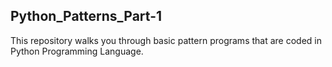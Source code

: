 ## Python_Patterns_Part-1
This repository walks you through basic pattern programs that are coded in Python Programming Language.
